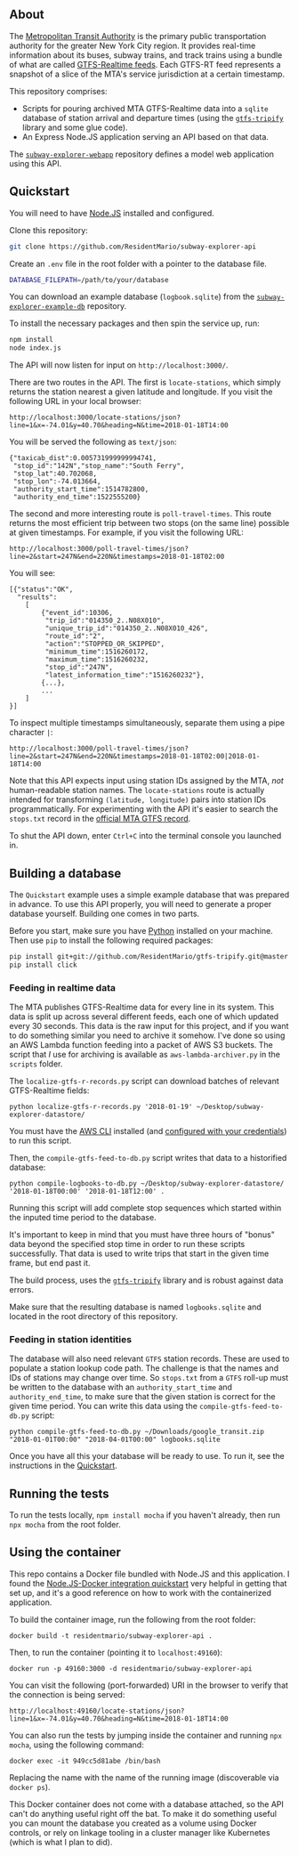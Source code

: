## About 

The [Metropolitan Transit Authority](https://en.wikipedia.org/wiki/Metropolitan_Transportation_Authority) is the 
primary public transportation authority for the greater New York City region. It provides real-time information about 
its buses, subway trains, and track trains using a bundle of what are called [GTFS-Realtime 
feeds](https://developers.google.com/transit/gtfs-realtime/). Each GTFS-RT feed represents a snapshot of a slice of the 
MTA's service jurisdiction at a certain timestamp.

This repository comprises:

* Scripts for pouring archived MTA GTFS-Realtime data into a `sqlite` database of station arrival and departure times (using 
the [`gtfs-tripify`](https://github.com/ResidentMario/gtfs-tripify) library and some glue code).
* An Express Node.JS application serving an API based on that data.

The [`subway-explorer-webapp`](https://github.com/ResidentMario/subway-explorer-webapp) repository defines a model web application using this API.

## Quickstart

You will need to have [Node.JS](https://nodejs.org/en/) installed and configured.

Clone this repository:

```sh
git clone https://github.com/ResidentMario/subway-explorer-api
```

Create an `.env` file in the root folder with a pointer to the database file.

```sh
DATABASE_FILEPATH=/path/to/your/database
```

You can download an example database (`logbook.sqlite`) from the 
[`subway-explorer-example-db`](https://github.com/ResidentMario/subway-explorer-example-db) repository.

To install the necessary packages and then spin the service up, run:

```sh
npm install
node index.js
```

The API will now listen for input on `http://localhost:3000/`.

There are two routes in the API. The first is `locate-stations`, which simply returns the station nearest a given 
latitude and longitude. If you visit the following URL in your local browser:

```
http://localhost:3000/locate-stations/json?line=1&x=-74.01&y=40.70&heading=N&time=2018-01-18T14:00
```

You will be served the following as `text/json`:

```
{"taxicab_dist":0.005731999999994741,
 "stop_id":"142N","stop_name":"South Ferry",
 "stop_lat":40.702068,
 "stop_lon":-74.013664,
 "authority_start_time":1514782800,
 "authority_end_time":1522555200}
```

The second and more interesting route is `poll-travel-times`. This route returns the most efficient trip between two 
stops (on the same line) possible at given timestamps. For example, if you visit the following URL:

```
http://localhost:3000/poll-travel-times/json?line=2&start=247N&end=220N&timestamps=2018-01-18T02:00
```

You will see:

```
[{"status":"OK",
  "results": 
    [
        {"event_id":10306,
         "trip_id":"014350_2..N08X010",
         "unique_trip_id":"014350_2..N08X010_426",
         "route_id":"2",
         "action":"STOPPED_OR_SKIPPED",
         "minimum_time":1516260172,
         "maximum_time":1516260232,
         "stop_id":"247N",
         "latest_information_time":"1516260232"},
        {...},
        ...
    ]
}]
```

To inspect multiple timestamps simultaneously, separate them using a pipe character `|`:

```
http://localhost:3000/poll-travel-times/json?line=2&start=247N&end=220N&timestamps=2018-01-18T02:00|2018-01-18T14:00
```

Note that this API expects input using station IDs assigned by the MTA, *not* human-readable station names. The 
`locate-stations` route is actually intended for transforming `(latitude, longitude)` pairs into station IDs 
programmatically. For experimenting with the API it's easier to search the `stops.txt` record in the [official MTA GTFS record](http://web.mta.info/developers/data/nyct/subway/google_transit.zip).

To shut the API down, enter `Ctrl+C` into the terminal console you launched in.

## Building a database

The `Quickstart` example uses a simple example database that was prepared in advance. To use this API properly, you 
will need to generate a proper database yourself. Building one comes in two parts.

Before you start, make sure you have [Python](https://www.python.org/) installed on your machine. Then use `pip` to install the following required packages:

```sh
pip install git+git://github.com/ResidentMario/gtfs-tripify.git@master
pip install click
```

### Feeding in realtime data

The MTA publishes GTFS-Realtime data for every line in its system. This data is split up across several different 
feeds, each one of which updated every 30 seconds. This data is the raw input for this project, and if you want to 
do something similar you need to archive it somehow. I've done so using an AWS Lambda function feeding into a packet of 
AWS S3 buckets. The script that *I* use for archiving is available as `aws-lambda-archiver.py` in the `scripts` folder.

The `localize-gtfs-r-records.py` script can download batches of relevant GTFS-Realtime fields:

    python localize-gtfs-r-records.py '2018-01-19' ~/Desktop/subway-explorer-datastore/
    
You must have the [AWS CLI](https://aws.amazon.com/cli/) installed (and [configured with your credentials](https://docs.aws.amazon.com/cli/latest/userguide/cli-chap-getting-started.html)) to run this script.
  
Then, the `compile-gtfs-feed-to-db.py` script writes that data to a historified database:

    python compile-logbooks-to-db.py ~/Desktop/subway-explorer-datastore/ '2018-01-18T00:00' '2018-01-18T12:00' .

Running this script will add complete stop sequences which started within the inputed time period to the database.

It's important to keep in mind that you must have three hours of "bonus" data beyond the specified stop time in order
to run these scripts successfully. That data is used to write trips that start in the given time frame, but end past it.

The build process, uses the [`gtfs-tripify`](https://github.com/ResidentMario/gtfs-tripify) library and is robust 
against data errors.

Make sure that the resulting database is named  `logbooks.sqlite` and located in the root directory of this repository.

### Feeding in station identities

The database will also need relevant `GTFS` station records. These are used to populate a station lookup code path. 
The challenge is that the names and IDs of stations may change over time. So `stops.txt` from a `GTFS` roll-up must be 
written to the database with an `authority_start_time` and `authority_end_time`, to make sure that the given station 
is correct for the given time period. You can write this data using the `compile-gtfs-feed-to-db.py` script:

    python compile-gtfs-feed-to-db.py ~/Downloads/google_transit.zip "2018-01-01T00:00" "2018-04-01T00:00" logbooks.sqlite

Once you have all this your database will be ready to use. To run it, see the instructions in the [Quickstart](#Quickstart).

## Running the tests

To run the tests locally, `npm install mocha` if you haven't already, then run `npx mocha` from the root folder.

## Using the container

This repo contains a Docker file bundled with Node.JS and this application. I found the [Node.JS-Docker integration 
quickstart](https://nodejs.org/en/docs/guides/nodejs-docker-webapp/) very helpful in getting that set up, and it's a 
good reference on how to work with the containerized application.

To build the container image, run the following from the root folder:

    docker build -t residentmario/subway-explorer-api .

Then, to run the container (pointing it to `localhost:49160`):

    docker run -p 49160:3000 -d residentmario/subway-explorer-api

You can visit the following (port-forwarded) URI in the browser to verify that the connection is being served:

```
http://localhost:49160/locate-stations/json?line=1&x=-74.01&y=40.70&heading=N&time=2018-01-18T14:00
```


You can also run the tests by jumping inside the container and running `npx mocha`, using the following command:

    docker exec -it 949cc5d81abe /bin/bash

Replacing the name with the name of the running image (discoverable via `docker ps`).

This Docker container does not come with a database attached, so the API can't do anything useful right off the bat. 
To make it do something useful you can mount the database you created as a volume using Docker controls, or rely on 
linkage tooling in a cluster manager like Kubernetes (which is what I plan to did).
